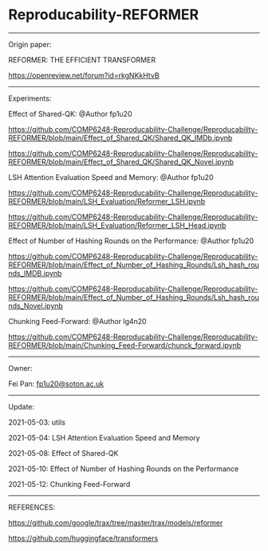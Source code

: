 # Reproducability-REFORMER

--------------------------------------------------------

Origin paper: 

REFORMER: THE EFFICIENT TRANSFORMER  

https://openreview.net/forum?id=rkgNKkHtvB

--------------------------------------------------------

Experiments:


Effect of Shared-QK:    @Author fp1u20

https://github.com/COMP6248-Reproducability-Challenge/Reproducability-REFORMER/blob/main/Effect_of_Shared_QK/Shared_QK_IMDb.ipynb

https://github.com/COMP6248-Reproducability-Challenge/Reproducability-REFORMER/blob/main/Effect_of_Shared_QK/Shared_QK_Novel.ipynb


LSH Attention Evaluation Speed and Memory:     @Author fp1u20


https://github.com/COMP6248-Reproducability-Challenge/Reproducability-REFORMER/blob/main/LSH_Evaluation/Reformer_LSH.ipynb


https://github.com/COMP6248-Reproducability-Challenge/Reproducability-REFORMER/blob/main/LSH_Evaluation/Reformer_LSH_Head.ipynb


Effect of Number of Hashing Rounds on the Performance:     @Author fp1u20

https://github.com/COMP6248-Reproducability-Challenge/Reproducability-REFORMER/blob/main/Effect_of_Number_of_Hashing_Rounds/Lsh_hash_rounds_IMDB.ipynb

https://github.com/COMP6248-Reproducability-Challenge/Reproducability-REFORMER/blob/main/Effect_of_Number_of_Hashing_Rounds/Lsh_hash_rounds_Novel.ipynb


Chunking Feed-Forward:      @Author lg4n20

https://github.com/COMP6248-Reproducability-Challenge/Reproducability-REFORMER/blob/main/Chunking_Feed-Forward/chunck_forward.ipynb


--------------------------------------------------------

Owner:

Fei Pan: fp1u20@soton.ac.uk

--------------------------------------------------------

Update:

2021-05-03: utils

2021-05-04: LSH Attention Evaluation Speed and Memory

2021-05-08: Effect of Shared-QK

2021-05-10: Effect of Number of Hashing Rounds on the Performance

2021-05-12: Chunking Feed-Forward

--------------------------------------------------------

REFERENCES:

https://github.com/google/trax/tree/master/trax/models/reformer

https://github.com/huggingface/transformers
